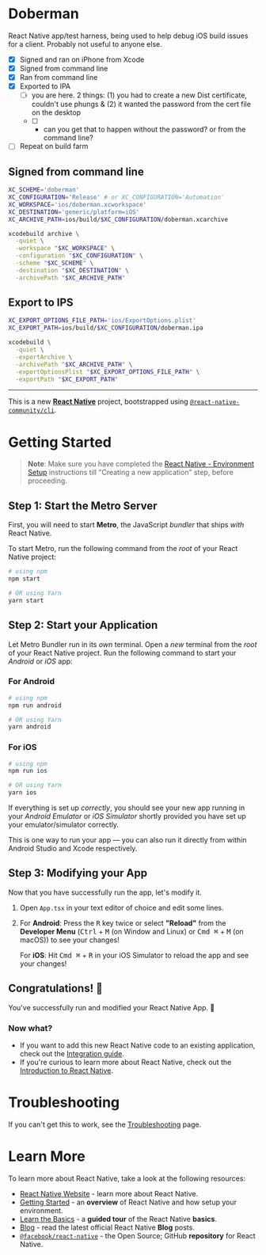 # Doberman

React Native app/test harness, being used to help debug iOS build issues for a client. Probably not useful to anyone else.

- [x] Signed and ran on iPhone from Xcode
- [x] Signed from command line
- [x] Ran from command line
- [x] Exported to IPA
  - [ ] you are here. 2 things: (1) you had to create a new Dist certificate, couldn't use phungs & (2) it wanted the password from the cert file on the desktop
  - [ ] - can you get that to happen without the password? or from the command line?
- [ ] Repeat on build farm

## Signed from command line

```bash
XC_SCHEME='doberman'
XC_CONFIGURATION='Release' # or XC_CONFIGURATION='Automation'
XC_WORKSPACE='ios/doberman.xcworkspace'
XC_DESTINATION='generic/platform=iOS'
XC_ARCHIVE_PATH=ios/build/$XC_CONFIGURATION/doberman.xcarchive

xcodebuild archive \
  -quiet \
  -workspace "$XC_WORKSPACE" \
  -configuration "$XC_CONFIGURATION" \
  -scheme "$XC_SCHEME" \
  -destination "$XC_DESTINATION" \
  -archivePath "$XC_ARCHIVE_PATH"
```

## Export to IPS

```bash
XC_EXPORT_OPTIONS_FILE_PATH='ios/ExportOptions.plist'
XC_EXPORT_PATH=ios/build/$XC_CONFIGURATION/doberman.ipa

xcodebuild \
  -quiet \
  -exportArchive \
  -archivePath "$XC_ARCHIVE_PATH" \
  -exportOptionsPlist "$XC_EXPORT_OPTIONS_FILE_PATH" \
  -exportPath "$XC_EXPORT_PATH"
```

---

This is a new [**React Native**](https://reactnative.dev) project, bootstrapped using [`@react-native-community/cli`](https://github.com/react-native-community/cli).

# Getting Started

>**Note**: Make sure you have completed the [React Native - Environment Setup](https://reactnative.dev/docs/environment-setup) instructions till "Creating a new application" step, before proceeding.

## Step 1: Start the Metro Server

First, you will need to start **Metro**, the JavaScript _bundler_ that ships _with_ React Native.

To start Metro, run the following command from the _root_ of your React Native project:

```bash
# using npm
npm start

# OR using Yarn
yarn start
```

## Step 2: Start your Application

Let Metro Bundler run in its _own_ terminal. Open a _new_ terminal from the _root_ of your React Native project. Run the following command to start your _Android_ or _iOS_ app:

### For Android

```bash
# using npm
npm run android

# OR using Yarn
yarn android
```

### For iOS

```bash
# using npm
npm run ios

# OR using Yarn
yarn ios
```

If everything is set up _correctly_, you should see your new app running in your _Android Emulator_ or _iOS Simulator_ shortly provided you have set up your emulator/simulator correctly.

This is one way to run your app — you can also run it directly from within Android Studio and Xcode respectively.

## Step 3: Modifying your App

Now that you have successfully run the app, let's modify it.

1. Open `App.tsx` in your text editor of choice and edit some lines.
2. For **Android**: Press the <kbd>R</kbd> key twice or select **"Reload"** from the **Developer Menu** (<kbd>Ctrl</kbd> + <kbd>M</kbd> (on Window and Linux) or <kbd>Cmd ⌘</kbd> + <kbd>M</kbd> (on macOS)) to see your changes!

   For **iOS**: Hit <kbd>Cmd ⌘</kbd> + <kbd>R</kbd> in your iOS Simulator to reload the app and see your changes!

## Congratulations! :tada:

You've successfully run and modified your React Native App. :partying_face:

### Now what?

- If you want to add this new React Native code to an existing application, check out the [Integration guide](https://reactnative.dev/docs/integration-with-existing-apps).
- If you're curious to learn more about React Native, check out the [Introduction to React Native](https://reactnative.dev/docs/getting-started).

# Troubleshooting

If you can't get this to work, see the [Troubleshooting](https://reactnative.dev/docs/troubleshooting) page.

# Learn More

To learn more about React Native, take a look at the following resources:

- [React Native Website](https://reactnative.dev) - learn more about React Native.
- [Getting Started](https://reactnative.dev/docs/environment-setup) - an **overview** of React Native and how setup your environment.
- [Learn the Basics](https://reactnative.dev/docs/getting-started) - a **guided tour** of the React Native **basics**.
- [Blog](https://reactnative.dev/blog) - read the latest official React Native **Blog** posts.
- [`@facebook/react-native`](https://github.com/facebook/react-native) - the Open Source; GitHub **repository** for React Native.
